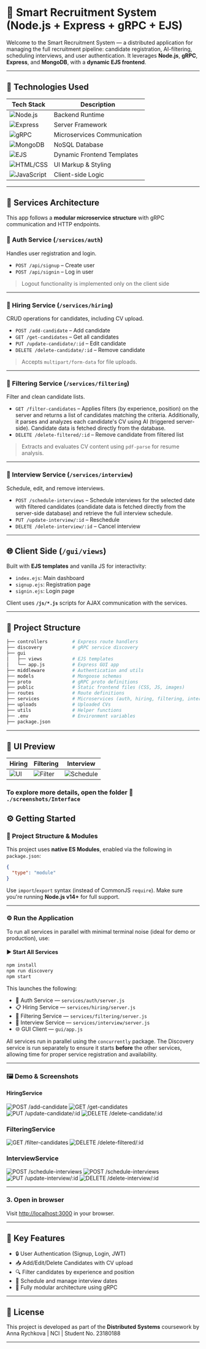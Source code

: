 # 🧠 Smart Recruitment System (Node.js + Express + gRPC + EJS)

Welcome to the Smart Recruitment System — a distributed application for managing the full recruitment pipeline: candidate registration, AI-filtering, scheduling interviews, and user authentication. It leverages **Node.js**, **gRPC**, **Express**, and **MongoDB**, with a **dynamic EJS frontend**.

---

## 🚀 Technologies Used

| Tech Stack                                                                                               | Description                 |
| -------------------------------------------------------------------------------------------------------- | --------------------------- |
| ![Node.js](https://img.shields.io/badge/Node.js-339933?style=flat&logo=nodedotjs&logoColor=white)        | Backend Runtime             |
| ![Express](https://img.shields.io/badge/Express.js-000000?style=flat&logo=express&logoColor=white)       | Server Framework            |
| ![gRPC](https://img.shields.io/badge/gRPC-0000FF?style=flat&logo=grpc&logoColor=white)                   | Microservices Communication |
| ![MongoDB](https://img.shields.io/badge/MongoDB-4DB33D?style=flat&logo=mongodb&logoColor=white)          | NoSQL Database              |
| ![EJS](https://img.shields.io/badge/EJS-3178C6?style=flat&logo=ejs&logoColor=white)                      | Dynamic Frontend Templates  |
| ![HTML/CSS](https://img.shields.io/badge/HTML5/CSS3-E34F26?style=flat&logo=html5&logoColor=white)        | UI Markup & Styling         |
| ![JavaScript](https://img.shields.io/badge/JavaScript-F7DF1E?style=flat&logo=javascript&logoColor=black) | Client-side Logic           |

---

## 🧩 Services Architecture

This app follows a **modular microservice structure** with gRPC communication and HTTP endpoints.

### 🔐 Auth Service (`/services/auth`)

Handles user registration and login.

- `POST /api/signup` – Create user
- `POST /api/signin` – Log in user

> Logout functionality is implemented only on the client side

---

### 👤 Hiring Service (`/services/hiring`)

CRUD operations for candidates, including CV upload.

- `POST /add-candidate` – Add candidate
- `GET /get-candidates` – Get all candidates
- `PUT /update-candidate/:id` – Edit candidate
- `DELETE /delete-candidate/:id` – Remove candidate

> Accepts `multipart/form-data` for file uploads.

---

### 🧹 Filtering Service (`/services/filtering`)

Filter and clean candidate lists.

- `GET /filter-candidates` – Applies filters (by experience, position) on the server and returns a list of candidates matching the criteria. Additionally, it parses and analyzes each candidate's CV using AI (triggered server-side). Candidate data is fetched directly from the database.
- `DELETE /delete-filtered/:id` – Remove candidate from filtered list

> Extracts and evaluates CV content using `pdf-parse` for resume analysis.

---

### 📅 Interview Service (`/services/interview`)

Schedule, edit, and remove interviews.

- `POST /schedule-interviews` – Schedule interviews for the selected date with filtered candidates (candidate data is fetched directly from the server-side database) and retrieve the full interview schedule.
- `PUT /update-interview/:id` – Reschedule
- `DELETE /delete-interview/:id` – Cancel interview

---

## 🌐 Client Side (`/gui/views`)

Built with **EJS templates** and vanilla JS for interactivity:

- `index.ejs`: Main dashboard
- `signup.ejs`: Registration page
- `signin.ejs`: Login page

Client uses **`/js/*.js`** scripts for AJAX communication with the services.

---

## 📂 Project Structure

```bash
├── controllers         # Express route handlers
├── discovery           # gRPC service discovery
├── gui
│   ├── views           # EJS templates
│   └── app.js          # Express GUI app
├── middleware          # Authentication and utils
├── models              # Mongoose schemas
├── proto               # gRPC proto definitions
├── public              # Static frontend files (CSS, JS, images)
├── routes              # Route definitions
├── services            # Microservices (auth, hiring, filtering, interview)
├── uploads             # Uploaded CVs
├── utils               # Helper functions
├── .env                # Environment variables
├── package.json
```

---

## 📸 UI Preview

| Hiring                                    | Filtering                                        | Interview                                          |
| ----------------------------------------- | ------------------------------------------------ | -------------------------------------------------- |
| ![UI](./screenshots/Interface/Hiring.png) | ![Filter](./screenshots/Interface/Filtering.png) | ![Schedule](./screenshots/Interface/Scheduled.png) |

### To explore more details, open the folder 📂 `./screenshots/Interface`

## ⚙️ Getting Started

### 🧱 Project Structure & Modules

This project uses **native ES Modules**, enabled via the following in `package.json`:

```json
{
  "type": "module"
}
```

Use `import`/`export` syntax (instead of CommonJS `require`). Make sure you're running **Node.js v14+** for full support.

---

### ⚙️ Run the Application

To run all services in parallel with minimal terminal noise (ideal for demo or production), use:

#### ▶️ Start All Services

```bash
npm install
npm run discovery
npm start
```

This launches the following:

- 🧑 Auth Service — `services/auth/server.js`
- 📋 Hiring Service — `services/hiring/server.js`
- 🧠 Filtering Service — `services/filtering/server.js`
- 📆 Interview Service — `services/interview/server.js`
- 🌐 GUI Client — `gui/app.js`

All services run in parallel using the `concurrently` package.
The Discovery service is run separately to ensure it starts **before** the other services, allowing time for proper service registration and availability.

---

### 🖼️ Demo & Screenshots

#### HiringService

![POST /add-candidate](./screenshots/Postman/AddCandidate.png)
![GET /get-candidates](./screenshots/Postman/GetCandidates.png)
![PUT /update-candidate/:id](./screenshots/Postman/UpdateCandidate.png)
![DELETE /delete-candidate/:id](./screenshots/Postman/DeleteCandidate.png)

### FilteringService

![GET /filter-candidates](./screenshots/Postman/FilterCandidates.png)
![DELETE /delete-filtered/:id](./screenshots/Postman/DeleteFiltered.png)

### InterviewService

![POST /schedule-interviews](./screenshots/Postman/ScheduleInterviews.png)
![POST /schedule-interviews](./screenshots/Postman/ScheduleInterviews1.png)
![PUT /update-interview/:id](./screenshots/Postman/UpdateInterview.png)
![DELETE /delete-interview/:id](./screenshots/Postman/DeleteInterview.png)

---

### 3. Open in browser

Visit [http://localhost:3000](http://localhost:3000) in your browser.

---

## 🧪 Key Features

- 🔒 User Authentication (Signup, Login, JWT)
- 📥 Add/Edit/Delete Candidates with CV upload
- 🔍 Filter candidates by experience and position
- 📅 Schedule and manage interview dates
- 📂 Fully modular architecture using gRPC

---

## 📜 License

This project is developed as part of the **Distributed Systems** coursework by
Anna Rychkova | NCI | Student No. 23180188

---
